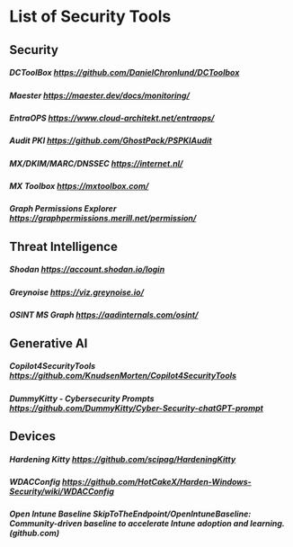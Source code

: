 # List of Security Tools

## Security

##### DCToolBox https://github.com/DanielChronlund/DCToolbox

##### Maester https://maester.dev/docs/monitoring/

##### EntraOPS https://www.cloud-architekt.net/entraops/

##### Audit PKI https://github.com/GhostPack/PSPKIAudit

##### MX/DKIM/MARC/DNSSEC https://internet.nl/

##### MX Toolbox https://mxtoolbox.com/

##### Graph Permissions Explorer https://graphpermissions.merill.net/permission/


## Threat Intelligence

##### Shodan https://account.shodan.io/login

##### Greynoise https://viz.greynoise.io/

##### OSINT MS Graph https://aadinternals.com/osint/



## Generative AI

##### Copilot4SecurityTools https://github.com/KnudsenMorten/Copilot4SecurityTools

##### DummyKitty - Cybersecurity Prompts https://github.com/DummyKitty/Cyber-Security-chatGPT-prompt



## Devices

##### Hardening Kitty https://github.com/scipag/HardeningKitty

##### WDACConfig https://github.com/HotCakeX/Harden-Windows-Security/wiki/WDACConfig

##### Open Intune Baseline SkipToTheEndpoint/OpenIntuneBaseline: Community-driven baseline to accelerate Intune adoption and learning. (github.com)

